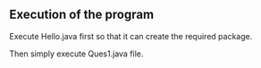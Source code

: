## Execution of the program

Execute Hello.java first so that it can create the required package.

Then simply execute Ques1.java file.


